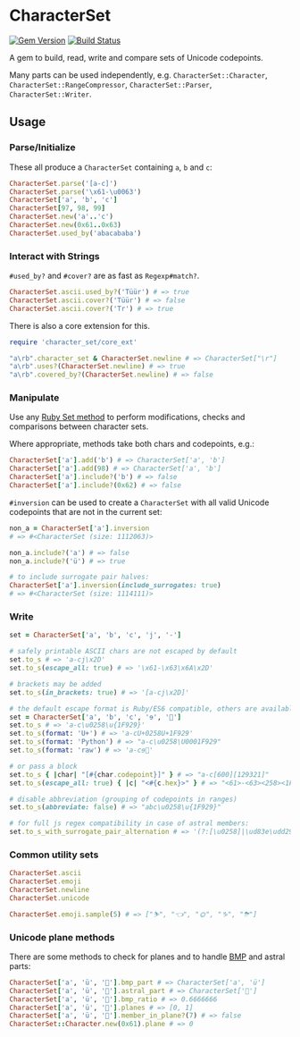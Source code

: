 # CharacterSet

[![Gem Version](https://badge.fury.io/rb/character_set.svg)](http://badge.fury.io/rb/character_set)
[![Build Status](https://travis-ci.org/janosch-x/character_set.svg?branch=master)](https://travis-ci.org/janosch-x/character_set)

A gem to build, read, write and compare sets of Unicode codepoints.

Many parts can be used independently, e.g. `CharacterSet::Character`, `CharacterSet::RangeCompressor`, `CharacterSet::Parser`, `CharacterSet::Writer`.

## Usage

### Parse/Initialize

These all produce a `CharacterSet` containing `a`, `b` and `c`:

```ruby
CharacterSet.parse('[a-c]')
CharacterSet.parse('\x61-\u0063')
CharacterSet['a', 'b', 'c']
CharacterSet[97, 98, 99]
CharacterSet.new('a'..'c')
CharacterSet.new(0x61..0x63)
CharacterSet.used_by('abacababa')
```

### Interact with Strings

`#used_by?` and `#cover?` are as fast as `Regexp#match?`.

```ruby
CharacterSet.ascii.used_by?('Tüür') # => true
CharacterSet.ascii.cover?('Tüür') # => false
CharacterSet.ascii.cover?('Tr') # => true
```

There is also a core extension for this.
```ruby
require 'character_set/core_ext'

"a\rb".character_set & CharacterSet.newline # => CharacterSet["\r"]
"a\rb".uses?(CharacterSet.newline) # => true
"a\rb".covered_by?(CharacterSet.newline) # => false
```

### Manipulate

Use any [Ruby Set method](https://ruby-doc.org/stdlib-2.5.1/libdoc/set/rdoc/Set.html) to perform modifications, checks and comparisons between character sets.

Where appropriate, methods take both chars and codepoints, e.g.:

```ruby
CharacterSet['a'].add('b') # => CharacterSet['a', 'b']
CharacterSet['a'].add(98) # => CharacterSet['a', 'b']
CharacterSet['a'].include?('b') # => false
CharacterSet['a'].include?(0x62) # => false
```

`#inversion` can be used to create a `CharacterSet` with all valid Unicode codepoints that are not in the current set:

```ruby
non_a = CharacterSet['a'].inversion
# => #<CharacterSet (size: 1112063)>

non_a.include?('a') # => false
non_a.include?('ü') # => true

# to include surrogate pair halves:
CharacterSet['a'].inversion(include_surrogates: true)
# => #<CharacterSet (size: 1114111)>
```

### Write
```ruby
set = CharacterSet['a', 'b', 'c', 'j', '-']

# safely printable ASCII chars are not escaped by default
set.to_s # => 'a-cj\x2D'
set.to_s(escape_all: true) # => '\x61-\x63\x6A\x2D'

# brackets may be added
set.to_s(in_brackets: true) # => '[a-cj\x2D]'

# the default escape format is Ruby/ES6 compatible, others are available
set = CharacterSet['a', 'b', 'c', 'ɘ', '🤩']
set.to_s # => 'a-c\u0258\u{1F929}'
set.to_s(format: 'U+') # => 'a-cU+0258U+1F929'
set.to_s(format: 'Python') # => "a-c\u0258\U0001F929"
set.to_s(format: 'raw') # => 'a-cɘ🤩'

# or pass a block
set.to_s { |char| "[#{char.codepoint}]" } # => "a-c[600][129321]"
set.to_s(escape_all: true) { |c| "<#{c.hex}>" } # => "<61>-<63><258><1F929>"

# disable abbreviation (grouping of codepoints in ranges)
set.to_s(abbreviate: false) # => "abc\u0258\u{1F929}"

# for full js regex compatibility in case of astral members:
set.to_s_with_surrogate_pair_alternation # => '(?:[\u0258]|\ud83e\udd29)'
```

### Common utility sets

```ruby
CharacterSet.ascii
CharacterSet.emoji
CharacterSet.newline
CharacterSet.unicode

CharacterSet.emoji.sample(5) # => ["⛷", "👈", "🌞", "♑", "⛈"]
```

### Unicode plane methods

There are some methods to check for planes and to handle [BMP](https://en.wikipedia.org/wiki/Plane_%28Unicode%29#Basic_Multilingual_Plane) and astral parts:
```Ruby
CharacterSet['a', 'ü', '🤩'].bmp_part # => CharacterSet['a', 'ü']
CharacterSet['a', 'ü', '🤩'].astral_part # => CharacterSet['🤩']
CharacterSet['a', 'ü', '🤩'].bmp_ratio # => 0.6666666
CharacterSet['a', 'ü', '🤩'].planes # => [0, 1]
CharacterSet['a', 'ü', '🤩'].member_in_plane?(7) # => false
CharacterSet::Character.new(0x61).plane # => 0
```
